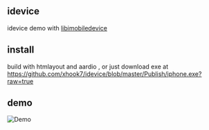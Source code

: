 ## idevice
idevice demo with [libimobiledevice](https://github.com/libimobiledevice/libimobiledevice)

## install
build with htmlayout and aardio , or just download exe at https://github.com/xhook7/idevice/blob/master/Publish/iphone.exe?raw=true

## demo
![Demo](https://github.com/xhook7/idevice/raw/master/Publish/demo.gif)


